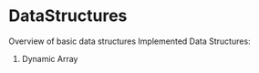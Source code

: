 DataStructures
==============

Overview of basic data structures
Implemented Data Structures:
1) Dynamic Array
